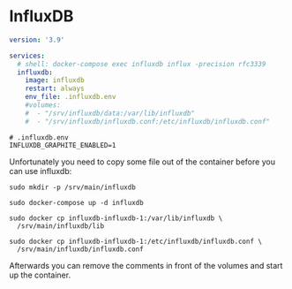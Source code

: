 # InfluxDB

```yaml
version: '3.9'

services:
  # shell: docker-compose exec influxdb influx -precision rfc3339
  influxdb:
    image: influxdb
    restart: always
    env_file: .influxdb.env
    #volumes:
    #  - "/srv/influxdb/data:/var/lib/influxdb"
    #  - "/srv/influxdb/influxdb.conf:/etc/influxdb/influxdb.conf"
```

```shell
# .influxdb.env
INFLUXDB_GRAPHITE_ENABLED=1
```

Unfortunately you need to copy some file out of the container before you can use influxdb:
```shell
sudo mkdir -p /srv/main/influxdb

sudo docker-compose up -d influxdb

sudo docker cp influxdb-influxdb-1:/var/lib/influxdb \
  /srv/main/influxdb/lib

sudo docker cp influxdb-influxdb-1:/etc/influxdb/influxdb.conf \
  /srv/main/influxdb/influxdb.conf
```

Afterwards you can remove the comments in front of the volumes and start up the container.
